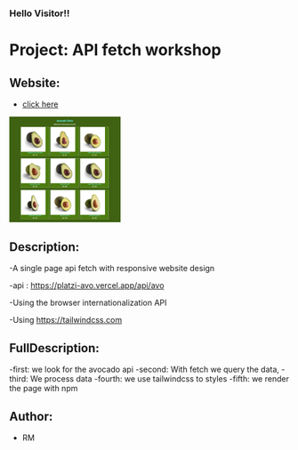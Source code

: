 <h3>Hello Visitor!!</h3>


# Project: API fetch workshop


## Website:

- [click here](https://roddevwork.github.io/workshop-1-fetch-avocado/index.html)

<kbd>
 <img src="public/img/home-page.png" alt="home page" width="200px">
</kbd> 
 

## Description:

-A single page api fetch with responsive website design

-api : https://platzi-avo.vercel.app/api/avo

-Using the browser internationalization API

-Using https://tailwindcss.com


## FullDescription:

-first: we look for the avocado api
-second: With fetch we query the data, 
-third: We process data
-fourth:  we use tailwindcss to styles
-fifth: we render the page with npm

## Author:

- RM
